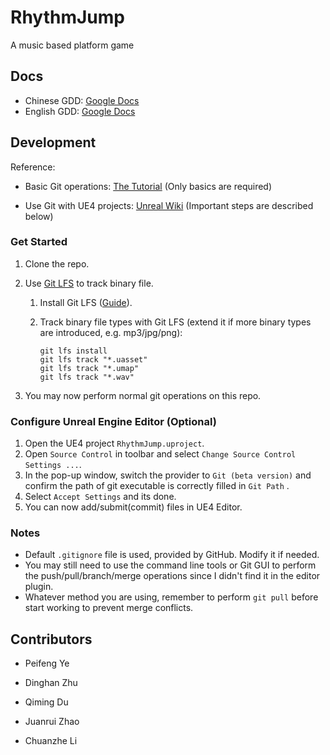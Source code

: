 # RhythmJump
A music based platform game

## Docs

- Chinese GDD: [Google Docs](https://docs.google.com/document/d/1o8JgMRD53AjWpdXvaA8AGeciMkFDwY28pzybJHmWqKY/edit)
- English GDD: [Google Docs](https://docs.google.com/document/d/1kXH58Myj2T4DLfro5Uc1xLvNs8SQxa3L3cDC9CGhSiI/edit)

## Development

Reference:

- Basic Git operations: [The Tutorial](https://git-scm.com/docs/gittutorial) (Only basics are required)

- Use Git with UE4 projects: [Unreal Wiki](https://wiki.unrealengine.com/Git_source_control_(Tutorial)) (Important steps are described below)

### Get Started

1. Clone the repo.

2. Use [Git LFS](https://git-lfs.github.com/) to track binary file.

   1.  Install Git LFS ([Guide](https://help.github.com/articles/installing-git-large-file-storage)).

   2. Track binary file types with Git LFS (extend it if more binary types are introduced, e.g. mp3/jpg/png):

      ```shell
      git lfs install
      git lfs track "*.uasset"
      git lfs track "*.umap"
      git lfs track "*.wav"
      ```

3. You may now perform normal git operations on this repo.

### Configure Unreal Engine Editor (Optional)

1. Open the UE4 project `RhythmJump.uproject`.
2. Open `Source Control` in toolbar and select `Change Source Control Settings ...`.
3. In the pop-up window, switch the provider to `Git (beta version)` and confirm the path of git executable is correctly filled in `Git Path` .
4. Select `Accept Settings` and its done.
5. You can now add/submit(commit) files in UE4 Editor. 

### Notes

- Default `.gitignore` file is used, provided by GitHub. Modify it if needed.
- You may still need to use the command line tools or Git GUI to perform the push/pull/branch/merge operations since I didn't find it in the editor plugin.
- Whatever method you are using, remember to perform `git pull`  before start working to prevent merge conflicts.

## Contributors

- Peifeng Ye

- Dinghan Zhu

- Qiming Du
- Juanrui Zhao
- Chuanzhe Li